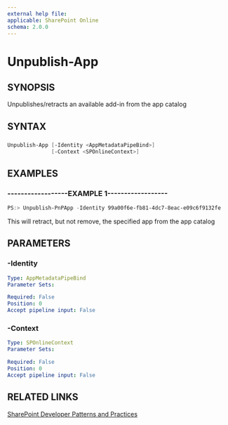 ```yaml
---
external help file:
applicable: SharePoint Online
schema: 2.0.0
---
```

# Unpublish-App

## SYNOPSIS
Unpublishes/retracts an available add-in from the app catalog

## SYNTAX 

### 
```powershell
Unpublish-App [-Identity <AppMetadataPipeBind>]
              [-Context <SPOnlineContext>]
```

## EXAMPLES

### ------------------EXAMPLE 1------------------
```powershell
PS:> Unpublish-PnPApp -Identity 99a00f6e-fb81-4dc7-8eac-e09c6f9132fe
```

This will retract, but not remove, the specified app from the app catalog

## PARAMETERS

### -Identity


```yaml
Type: AppMetadataPipeBind
Parameter Sets: 

Required: False
Position: 0
Accept pipeline input: False
```

### -Context


```yaml
Type: SPOnlineContext
Parameter Sets: 

Required: False
Position: 0
Accept pipeline input: False
```

## RELATED LINKS

[SharePoint Developer Patterns and Practices](http://aka.ms/sppnp)